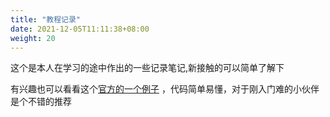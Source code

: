 ```yaml
---
title: "教程记录"
date: 2021-12-05T11:11:38+08:00
weight: 20
---
```

  这个是本人在学习的途中作出的一些记录笔记,新接触的可以简单了解下
  
  有兴趣也可以看看这个[官方的一个例子](https://github.com/wechaty/python-wechaty/blob/master/examples/ding-dong-bot-oop.py) ，代码简单易懂，对于刚入门难的小伙伴是个不错的推荐

